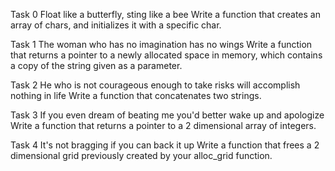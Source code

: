 Task 0
Float like a butterfly, sting like a bee
Write a function that creates an array of chars, and initializes it with a specific char.

Task 1
The woman who has no imagination has no wings
Write a function that returns a pointer to a newly allocated space in memory, which contains a copy of the string given as a parameter.

Task 2
He who is not courageous enough to take risks will accomplish nothing in life
Write a function that concatenates two strings.

Task 3
If you even dream of beating me you'd better wake up and apologize
Write a function that returns a pointer to a 2 dimensional array of integers.

Task 4
It's not bragging if you can back it up
Write a function that frees a 2 dimensional grid previously created by your alloc_grid function.
